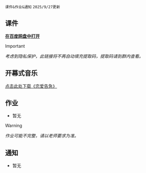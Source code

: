 `课件&作业&通知` `2025/9/27更新`

## 课件
**[在百度网盘中打开](https://pan.baidu.com/s/14VBuFbPU6buK3F1ZHeRzpw)**

> [!IMPORTANT]
> *考虑到隐私保护，此链接将不再自动填充提取码，提取码请到群内查看。*

## 开幕式音乐

[点击此处下载《恋爱告急》](https://gitcode.com/sudo0015/sudo0015/blob/main/music.mp3)

## 作业
- 暂无

> [!WARNING]
> *作业可能不完整，请以老师要求为准。*

## 通知
- 暂无